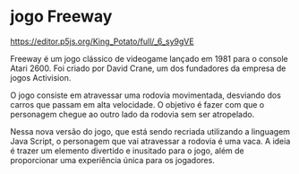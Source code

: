 # jogo Freeway
https://editor.p5js.org/King_Potato/full/_6_sy9gVE

Freeway é um jogo clássico de videogame lançado em 1981 para o console Atari 2600. Foi criado por David Crane, um dos fundadores da empresa de jogos Activision.

O jogo consiste em atravessar uma rodovia movimentada, desviando dos carros que passam em alta velocidade. O objetivo é fazer com que o personagem chegue ao outro lado da rodovia sem ser atropelado.

Nessa nova versão do jogo, que está sendo recriada utilizando a linguagem Java Script, o personagem que vai atravessar a rodovia é uma vaca. A ideia é trazer um elemento divertido e inusitado para o jogo, além de proporcionar uma experiência única para os jogadores.
